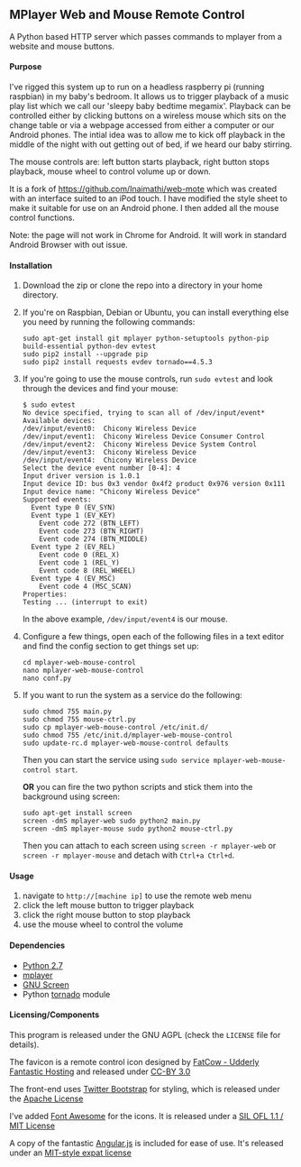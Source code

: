 ## MPlayer Web and Mouse Remote Control

A Python based HTTP server which passes commands to mplayer from a website and mouse buttons.

#### Purpose

I've rigged this system up to run on a headless raspberry pi (running raspbian) in my baby's bedroom. It allows us to trigger playback of a music play list which we call our 'sleepy baby bedtime megamix'. Playback can be controlled either by clicking buttons on a wireless mouse which sits on the change table or via a webpage accessed from either a computer or our Android phones. The intial idea was to allow me to kick off playback in the middle of the night with out getting out of bed, if we heard our baby stirring.

The mouse controls are: left button starts playback, right button stops playback, mouse wheel to control volume up or down.

It is a fork of https://github.com/Inaimathi/web-mote which was created with an interface suited to an iPod touch. I have modified the style sheet to make it suitable for use on an Android phone. I then added all the mouse control functions.

Note: the page will not work in Chrome for Android. It will work in standard Android Browser with out issue.

#### Installation

1) Download the zip or clone the repo into a directory in your home directory.

2) If you're on Raspbian, Debian or Ubuntu, you can install everything else you need by running the following commands:

    ```
    sudo apt-get install git mplayer python-setuptools python-pip build-essential python-dev evtest 
    sudo pip2 install --upgrade pip 
    sudo pip2 install requests evdev tornado==4.5.3
    ```

3) If you're going to use the mouse controls, run `sudo evtest` and look through the devices and find your mouse:

    ```
    $ sudo evtest
    No device specified, trying to scan all of /dev/input/event*
    Available devices:
    /dev/input/event0:	Chicony Wireless Device
    /dev/input/event1:	Chicony Wireless Device Consumer Control
    /dev/input/event2:	Chicony Wireless Device System Control
    /dev/input/event3:	Chicony Wireless Device
    /dev/input/event4:	Chicony Wireless Device
    Select the device event number [0-4]: 4
    Input driver version is 1.0.1
    Input device ID: bus 0x3 vendor 0x4f2 product 0x976 version 0x111
    Input device name: "Chicony Wireless Device"
    Supported events:
      Event type 0 (EV_SYN)
      Event type 1 (EV_KEY)
        Event code 272 (BTN_LEFT)
        Event code 273 (BTN_RIGHT)
        Event code 274 (BTN_MIDDLE)
      Event type 2 (EV_REL)
        Event code 0 (REL_X)
        Event code 1 (REL_Y)
        Event code 8 (REL_WHEEL)
      Event type 4 (EV_MSC)
        Event code 4 (MSC_SCAN)
    Properties:
    Testing ... (interrupt to exit)    
    ```
    
    In the above example, `/dev/input/event4` is our mouse.

4) Configure a few things, open each of the following files in a text editor and find the config section to get things set up:

    ```
    cd mplayer-web-mouse-control
    nano mplayer-web-mouse-control
    nano conf.py
    ```

5) If you want to run the system as a service do the following:

    ```
    sudo chmod 755 main.py
    sudo chmod 755 mouse-ctrl.py    
    sudo cp mplayer-web-mouse-control /etc/init.d/
    sudo chmod 755 /etc/init.d/mplayer-web-mouse-control
    sudo update-rc.d mplayer-web-mouse-control defaults
    ```

    Then you can start the service using `sudo service mplayer-web-mouse-control start`.

    **OR** you can fire the two python scripts and stick them into the background using screen:

    ```
    sudo apt-get install screen
    screen -dmS mplayer-web sudo python2 main.py
    screen -dmS mplayer-mouse sudo python2 mouse-ctrl.py
    ```

    Then you can attach to each screen using `screen -r mplayer-web` or `screen -r mplayer-mouse` and detach with `Ctrl+a Ctrl+d`.

#### Usage

1. navigate to `http://[machine ip]` to use the remote web menu
2. click the left mouse button to trigger playback
3. click the right mouse button to stop playback
4. use the mouse wheel to control the volume

#### Dependencies

- [Python 2.7](http://python.org/download/releases/2.7/)
- [mplayer](http://www.mplayerhq.hu/design7/news.html)
- [GNU Screen](http://www.gnu.org/software/screen/)
- Python [tornado](http://www.tornadoweb.org/) module

#### Licensing/Components
This program is released under the GNU AGPL (check the `LICENSE` file for details).

The favicon is a remote control icon designed by [FatCow - Udderly Fantastic Hosting](http://www.fatcow.com/) and released under [CC-BY 3.0](http://creativecommons.org/licenses/by/3.0/us/)

The front-end uses [Twitter Bootstrap](https://github.com/twitter/bootstrap) for styling, which is released under the [Apache License](https://github.com/twitter/bootstrap/blob/master/LICENSE)

I've added [Font Awesome](http://fortawesome.github.io/Font-Awesome/) for the icons. It is released under a [SIL OFL 1.1 / MIT License](http://fortawesome.github.io/Font-Awesome/license/)

A copy of the fantastic [Angular.js](http://angularjs.org/) is included for ease of use. It's released under an [MIT-style expat license](https://github.com/angular/angular.js/blob/master/LICENSE)
